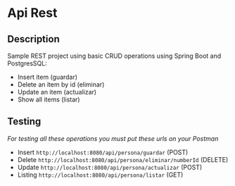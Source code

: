 # Api Rest
## Description
Sample REST project using basic CRUD operations using Spring Boot and PostgresSQL:
- Insert item (guardar)
- Delete an item by id (eliminar)
- Update an item (actualizar)
- Show all items (listar)
## Testing
*For testing all these operations you must put these urls on your Postman*
* Insert `http://localhost:8080/api/persona/guardar` (POST)
* Delete `http://localhost:8080/api/persona/eliminar/numberId` (DELETE)
* Update `http://localhost:8080/api/persona/actualizar` (POST)
* Listing `http://localhost:8080/api/persona/listar` (GET)